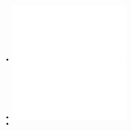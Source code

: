 - ![离散事件系统仿真_Jerry_Banks_4_2007_机械工业出版社_1728352784077_0.pdf](../assets/离散事件系统仿真_Jerry_Banks_4_2007_机械工业出版社_1728352784077_0_1728895819870_0.pdf)
- ![Christos_G._Cassandras,_Stéphane_Lafortune_-_Introduction_to_Discrete_Event_Systems-Springer_(2021)_1728353438942_0.pdf](../assets/Christos_G._Cassandras,_Stéphane_Lafortune_-_Introduction_to_Discrete_Event_Systems-Springer_(2021)_1728353438942_0_1728895927471_0.pdf)
-